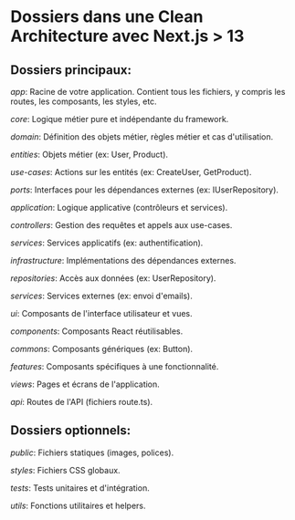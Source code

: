 # Dossiers dans une Clean Architecture avec Next.js > 13
## Dossiers principaux:

*app*: Racine de votre application. Contient tous les fichiers, y compris les routes, les composants, les styles, etc.

*core*: Logique métier pure et indépendante du framework.

*domain*: Définition des objets métier, règles métier et cas d'utilisation.

*entities*: Objets métier (ex: User, Product).

*use-cases*: Actions sur les entités (ex: CreateUser, GetProduct).

*ports*: Interfaces pour les dépendances externes (ex: IUserRepository).

*application*: Logique applicative (contrôleurs et services).

*controllers*: Gestion des requêtes et appels aux use-cases.

*services*: Services applicatifs (ex: authentification).

*infrastructure*: Implémentations des dépendances externes.

*repositories*: Accès aux données (ex: UserRepository).

*services*: Services externes (ex: envoi d'emails).

*ui*: Composants de l'interface utilisateur et vues.

*components*: Composants React réutilisables.

*commons*: Composants génériques (ex: Button).

*features*: Composants spécifiques à une fonctionnalité.

*views*: Pages et écrans de l'application.

*api*: Routes de l'API (fichiers route.ts).

## Dossiers optionnels:
*public*: Fichiers statiques (images, polices).

*styles*: Fichiers CSS globaux.

*tests*: Tests unitaires et d'intégration.

*utils*: Fonctions utilitaires et helpers.
